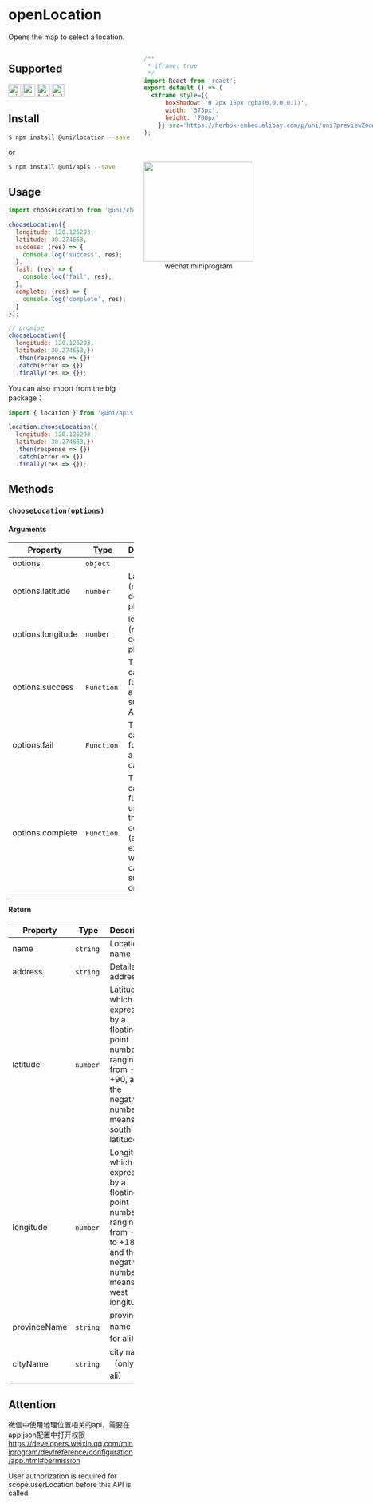 # openLocation 



Opens the map to select a location.

<div style="display: flex;flex-direction: row;justify-content: space-between;">
<div style="margin-right: 20px;max-width: 50%;">

## Supported

<img alt="miniApp" src="https://gw.alicdn.com/tfs/TB1bBpmbRCw3KVjSZFuXXcAOpXa-200-200.svg" width="25px" height="25px" title="ali miniprogram" /> <img alt="wechatMiniprogram" src="https://img.alicdn.com/tfs/TB1slcYdxv1gK0jSZFFXXb0sXXa-200-200.svg" width="25px" height="25px" title="wechatMiniprogram" /> <img alt="bytedanceMicroApp" src="https://gw.alicdn.com/tfs/TB1jFtVzO_1gK0jSZFqXXcpaXXa-200-200.svg" width="25px" height="25px" title="bytedanceMicroApp" /> <img alt="baiduSmartProgram" src="https://img.alicdn.com/imgextra/i4/O1CN01jngdBb24yGv2Fu34G_!!6000000007459-2-tps-200-200.png" width="25px" height="25px" title="baiduSmartProgram" /> 

## Install

```bash
$ npm install @uni/location --save
```
or
```bash
$ npm install @uni/apis --save
```
## Usage

```javascript
import chooseLocation from '@uni/chooseLocation';

chooseLocation({
  longitude: 120.126293,
  latitude: 30.274653,
  success: (res) => {
    console.log('success', res);
  },
  fail: (res) => {
    console.log('fail', res);
  },
  complete: (res) => {
    console.log('complete', res);
  }
});

// promise
chooseLocation({
  longitude: 120.126293,
  latitude: 30.274653,})
  .then(response => {})
  .catch(error => {})
  .finally(res => {});

```

You can also import from the big package：
```js
import { location } from '@uni/apis';

location.chooseLocation({
  longitude: 120.126293,
  latitude: 30.274653,})
  .then(response => {})
  .catch(error => {})
  .finally(res => {});
```

## Methods

### `chooseLocation(options)`

#### Arguments

| Property | Type | Description | required | Default |
| --- | --- | --- | --- | --- |
| options | `object`  |  | ✘ | - |
| options.latitude | `number` | Latitude (not for ali develop platform) | ✘ | - |
| options.longitude | `number` | longitude (not for ali develop platform) | ✘ | - |
| options.success | `Function`  | The callback function for a successful API call | ✘ | - |
| options.fail | `Function`  | The callback function for a failed API call | ✘ | - |
| options.complete | `Function`  | The callback function used when the API call completed (always executed whether the call succeeds or fails) | ✘ | - |

#### Return

| Property | Type | Description |
| --- | --- | --- |
| name | `string`  | Location name	|
| address | `string`  | Detailed address	|
| latitude | `number`  | Latitude, which is expressed by a floating point number ranging from -90 to +90, and the negative number means south latitude. |
| longitude | `number`  | Longitude, which is expressed by a floating point number ranging from -180 to +180, and the negative number means west longitude.  |
| provinceName | `string`  | province name（only for ali）	|
| cityName | `string`  | city name（only for ali）	|

## Attention

微信中使用地理位置相关的api，需要在app.json配置中打开权限
https://developers.weixin.qq.com/miniprogram/dev/reference/configuration/app.html#permission

User authorization is required for scope.userLocation before this API is called.

</div>
<div>

```jsx | inline
/**
 * iframe: true
 */
import React from 'react';
export default () => (
  <iframe style={{
      boxShadow: '0 2px 15px rgba(0,0,0,0.1)',
      width: '375px',
      height: '700px'
    }} src='https://herbox-embed.alipay.com/p/uni/uni?previewZoom=100&view=preview&defaultPage=pages/location/index&topSlider=false'></iframe>
);
```

<div style="display: flex;margin-top: 50px;">
  <div>
    <img src="https://img.alicdn.com/imgextra/i4/O1CN01WN6zf81kTmDe4NlZ4_!!6000000004685-0-tps-694-648.jpg" width="220" height="200" />
    <div style="text-align: center;">wechat miniprogram</div>
  </div>
</div>

</div>
</div>
